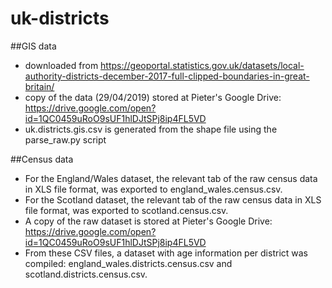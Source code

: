 # uk-districts

##GIS data
* downloaded from https://geoportal.statistics.gov.uk/datasets/local-authority-districts-december-2017-full-clipped-boundaries-in-great-britain/
* copy of the data (29/04/2019) stored at Pieter's Google Drive: https://drive.google.com/open?id=1QC0459uRoO9sUF1hlDJtSPj8ip4FL5VD
* uk.districts.gis.csv is generated from the shape file using the parse_raw.py script

##Census data
* For the England/Wales dataset, the relevant tab of the raw census data in XLS file format, was exported to england_wales.census.csv. 
* For the Scotland dataset, the relevant tab of the raw census data in XLS file format, was exported to scotland.census.csv.
* A copy of the raw dataset is stored at Pieter's Google Drive: https://drive.google.com/open?id=1QC0459uRoO9sUF1hlDJtSPj8ip4FL5VD
* From these CSV files, a dataset with age information per district was compiled: england_wales.districts.census.csv and scotland.districts.census.csv.
 
